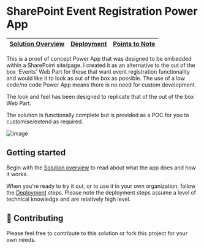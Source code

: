# SharePoint Event Registration Power App

| [Solution Overview](https://github.com/alexc-MSFT/sharepoint-events-powerapp/wiki/Solution-Overview) | [Deployment](https://github.com/alexc-MSFT/sharepoint-events-powerapp/wiki/Deployment) | [Points to Note](https://github.com/alexc-MSFT/sharepoint-events-powerapp/wiki/Points-to-Note) |
| ---- | ---- | ---- |

This is a proof of concept Power App that was designed to be embedded within a SharePoint site/page. I created it as an alternative to the out of the box 'Events' Web Part for those that want event registration functionality and would like it to look as out of the box as possible. The use of a low code/no code Power App means there is no need for custom development.

The look and feel has been designed to replicate that of the out of the box Web Part.

The solution is functionally complete but is provided as a POC for you to customise/extend as required.

![image](https://user-images.githubusercontent.com/12395485/130237967-627e66c6-9ad3-4991-b14a-ced7e1207f21.png)

## Getting started

Begin with the [Solution overview](https://github.com/alexc-MSFT/sharepoint-events-powerapp/wiki/Solution-Overview) to read about what the app does and how it works.

When you're ready to try it out, or to use it in your own organization, follow the [Deployment](https://github.com/alexc-MSFT/sharepoint-events-powerapp/wiki/Deployment) steps. Please note the deployment steps assume a level of technical knowledge and are relatively high level.

## 💖 Contributing 

Please feel free to contribute to this solution or fork this project for your own needs.

